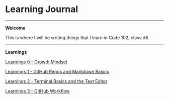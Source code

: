 # Learning Journal

---

**Welcome**

This is where I will be writing things that I learn in Code 102, class d8.

---

**Learnings**

[Learnings 0 - Growth Mindset](https://zx37.github.io/learning-journal/learnings-2)

[Learnings 1 - GitHub Repos and Markdown Basics](https://zx37.github.io/learning-journal/learnings-1)

[Learnings 2 - Terminal Basics and the Text Editor](https://zx37.github.io/learning-journal/learnings-2)

[Learnings 3 - GitHub Workflow](https://zx37.github.io/learning-journal/learnings-3)
